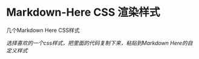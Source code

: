 # Markdown-Here CSS 渲染样式


几个Markdown Here CSS样式


*选择喜欢的一个css样式，把里面的代码复制下来，粘贴到Markdown Here的自定义样式*
